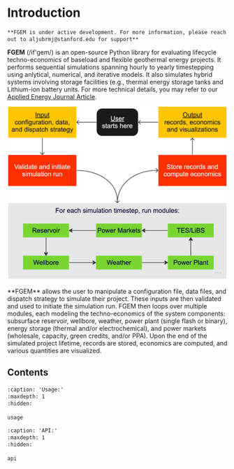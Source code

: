 # Introduction

```{warning}
**FGEM is under active development. For more information, please reach out to aljubrmj@stanford.edu for support**
```

**FGEM** (/if'gem/) is an open-source Python library for evaluating lifecycle techno-economics of baseload and flexible geothermal energy projects. It performs sequential simulations spanning hourly to yearly timestepping using anlytical, numerical, and iterative models. It also simulates hybrid systems involving storage facilities (e.g., thermal energy storage tanks and Lithium-ion battery units. For more technical details, you may refer to our [Applied Energy Journal Article](https://doi.org/10.1016/j.apenergy.2023.122125).
 <br />
<div align="center">
  <img src="_static/flowchart.png" alt="logo" width="500" height="auto" />
</div>
 <br />
**FGEM** allows the user to manipulate a configuration file, data files, and dispatch strategy to simulate their project. These inputs are then validated and used to initiate the simulation run. FGEM then loops over multiple modules, each modeling the techno-economics of the system components: subsurface reservoir, wellbore, weather, power plant (single flash or binary), energy storage (thermal and/or electrochemical), and power markets (wholesale, capacity, green credits, and/or PPA). Upon the end of the simulated project lifetime, records are stored, economics are computed, and various quantities are visualized.

Contents
--------

```{toctree}
:caption: 'Usage:'
:maxdepth: 1
:hidden:

usage
```

```{toctree}
:caption: 'API:'
:maxdepth: 1
:hidden:

api
```
